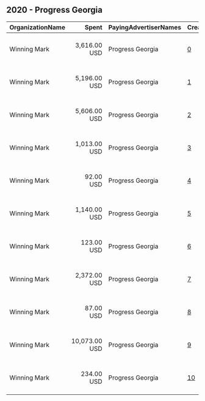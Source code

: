 ## 2020 - Progress Georgia 
|OrganizationName|Spent|PayingAdvertiserNames|CreativeUrls|Impressions|Genders|AgeBrackets|CountryCodes|BillingAddresses|CandidateBallotInformation|
|:---|---:|:---|:---|---:|:---|:---|:---|:---|:---|
|Winning Mark|3,616.00 USD|Progress Georgia|[0](https://www.snap.com/political-ads/asset/64bcbc955733911b51fdcf777c0770f94e0f854bd9987169d368686887270fcc?mediaType=mp4)|385,781||18+|united states|"1220 SW Morrison St Suite 910,,Portland ,97205,US"||
|Winning Mark|5,196.00 USD|Progress Georgia|[1](https://www.snap.com/political-ads/asset/0a9e8f3b4988ba5617c2c654df00ec370fa77883488b3370a0cbb30cd2466faf?mediaType=mp4)|681,279||18+|united states|"1220 SW Morrison St Suite 910,,Portland ,97205,US"||
|Winning Mark|5,606.00 USD|Progress Georgia|[2](https://www.snap.com/political-ads/asset/64bcbc955733911b51fdcf777c0770f94e0f854bd9987169d368686887270fcc?mediaType=mp4)|721,398||18+|united states|"1220 SW Morrison St Suite 910,,Portland ,97205,US"||
|Winning Mark|1,013.00 USD|Progress Georgia|[3](https://www.snap.com/political-ads/asset/0a9e8f3b4988ba5617c2c654df00ec370fa77883488b3370a0cbb30cd2466faf?mediaType=mp4)|109,100||18+|united states|"1220 SW Morrison St Suite 910,,Portland ,97205,US"||
|Winning Mark|92.00 USD|Progress Georgia|[4](https://www.snap.com/political-ads/asset/64bcbc955733911b51fdcf777c0770f94e0f854bd9987169d368686887270fcc?mediaType=mp4)|10,471||18+|united states|"1220 SW Morrison St Suite 910,,Portland ,97205,US"||
|Winning Mark|1,140.00 USD|Progress Georgia|[5](https://www.snap.com/political-ads/asset/0a9e8f3b4988ba5617c2c654df00ec370fa77883488b3370a0cbb30cd2466faf?mediaType=mp4)|129,400||18+|united states|"1220 SW Morrison St Suite 910,,Portland ,97205,US"||
|Winning Mark|123.00 USD|Progress Georgia|[6](https://www.snap.com/political-ads/asset/0a9e8f3b4988ba5617c2c654df00ec370fa77883488b3370a0cbb30cd2466faf?mediaType=mp4)|13,758||18+|united states|"1220 SW Morrison St Suite 910,,Portland ,97205,US"||
|Winning Mark|2,372.00 USD|Progress Georgia|[7](https://www.snap.com/political-ads/asset/0a9e8f3b4988ba5617c2c654df00ec370fa77883488b3370a0cbb30cd2466faf?mediaType=mp4)|216,560||18+|united states|"1220 SW Morrison St Suite 910,,Portland ,97205,US"||
|Winning Mark|87.00 USD|Progress Georgia|[8](https://www.snap.com/political-ads/asset/0a9e8f3b4988ba5617c2c654df00ec370fa77883488b3370a0cbb30cd2466faf?mediaType=mp4)|9,896||18+|united states|"1220 SW Morrison St Suite 910,,Portland ,97205,US"||
|Winning Mark|10,073.00 USD|Progress Georgia|[9](https://www.snap.com/political-ads/asset/0a9e8f3b4988ba5617c2c654df00ec370fa77883488b3370a0cbb30cd2466faf?mediaType=mp4)|1,266,090||18+|united states|"1220 SW Morrison St Suite 910,,Portland ,97205,US"||
|Winning Mark|234.00 USD|Progress Georgia|[10](https://www.snap.com/political-ads/asset/0a9e8f3b4988ba5617c2c654df00ec370fa77883488b3370a0cbb30cd2466faf?mediaType=mp4)|25,570||18+|united states|"1220 SW Morrison St Suite 910,,Portland ,97205,US"||
